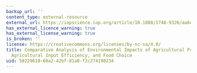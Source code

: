 ```yaml
---
backup_url: ''
content_type: external-resource
external_url: https://iopscience.iop.org/article/10.1088/1748-9326/aa6cd5/meta
has_external_licence_warning: true
has_external_license_warning: true
is_broken: ''
license: https://creativecommons.org/licenses/by-nc-sa/4.0/
title: Comparative Analysis of Environmental Impacts of Agricultural Production Systems,
  Agricultural Input Efficiency, and Food Choice
uid: 58229610-68a2-42bf-81a0-f2c274190234
---
```

